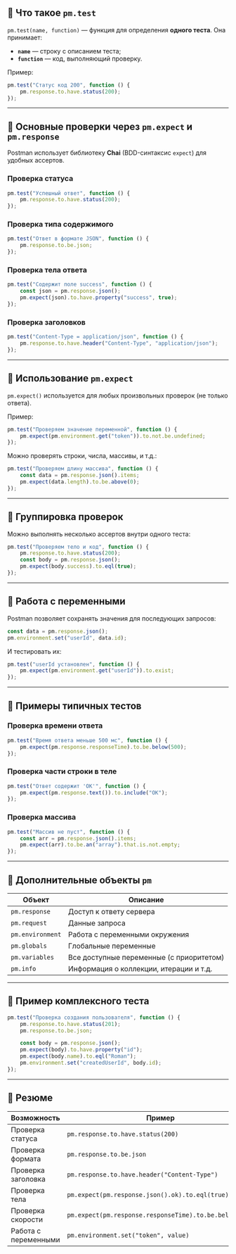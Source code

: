 ## 🔹 Что такое `pm.test`

`pm.test(name, function)` — функция для определения **одного теста**.
Она принимает:

* **`name`** — строку с описанием теста;
* **`function`** — код, выполняющий проверку.

Пример:

```js
pm.test("Статус код 200", function () {
    pm.response.to.have.status(200);
});
```

---

## 🔹 Основные проверки через `pm.expect` и `pm.response`

Postman использует библиотеку **Chai** (BDD-синтаксис `expect`) для удобных ассертов.

### Проверка статуса

```js
pm.test("Успешный ответ", function () {
    pm.response.to.have.status(200);
});
```

### Проверка типа содержимого

```js
pm.test("Ответ в формате JSON", function () {
    pm.response.to.be.json;
});
```

### Проверка тела ответа

```js
pm.test("Содержит поле success", function () {
    const json = pm.response.json();
    pm.expect(json).to.have.property("success", true);
});
```

### Проверка заголовков

```js
pm.test("Content-Type = application/json", function () {
    pm.response.to.have.header("Content-Type", "application/json");
});
```

---

## 🔹 Использование `pm.expect`

`pm.expect()` используется для любых произвольных проверок (не только ответа).

Пример:

```js
pm.test("Проверяем значение переменной", function () {
    pm.expect(pm.environment.get("token")).to.not.be.undefined;
});
```

Можно проверять строки, числа, массивы, и т.д.:

```js
pm.test("Проверяем длину массива", function () {
    const data = pm.response.json().items;
    pm.expect(data.length).to.be.above(0);
});
```

---

## 🔹 Группировка проверок

Можно выполнять несколько ассертов внутри одного теста:

```js
pm.test("Проверяем тело и код", function () {
    pm.response.to.have.status(200);
    const body = pm.response.json();
    pm.expect(body.success).to.eql(true);
});
```

---

## 🔹 Работа с переменными

Postman позволяет сохранять значения для последующих запросов:

```js
const data = pm.response.json();
pm.environment.set("userId", data.id);
```

И тестировать их:

```js
pm.test("userId установлен", function () {
    pm.expect(pm.environment.get("userId")).to.exist;
});
```

---

## 🔹 Примеры типичных тестов

### Проверка времени ответа

```js
pm.test("Время ответа меньше 500 мс", function () {
    pm.expect(pm.response.responseTime).to.be.below(500);
});
```

### Проверка части строки в теле

```js
pm.test("Ответ содержит 'OK'", function () {
    pm.expect(pm.response.text()).to.include("OK");
});
```

### Проверка массива

```js
pm.test("Массив не пуст", function () {
    const arr = pm.response.json().items;
    pm.expect(arr).to.be.an("array").that.is.not.empty;
});
```

---

## 🔹 Дополнительные объекты `pm`

| Объект           | Описание                                 |
| ---------------- | ---------------------------------------- |
| `pm.response`    | Доступ к ответу сервера                  |
| `pm.request`     | Данные запроса                           |
| `pm.environment` | Работа с переменными окружения           |
| `pm.globals`     | Глобальные переменные                    |
| `pm.variables`   | Все доступные переменные (с приоритетом) |
| `pm.info`        | Информация о коллекции, итерации и т.д.  |

---

## 🔹 Пример комплексного теста

```js
pm.test("Проверка создания пользователя", function () {
    pm.response.to.have.status(201);
    pm.response.to.be.json;

    const body = pm.response.json();
    pm.expect(body).to.have.property("id");
    pm.expect(body.name).to.eql("Roman");
    pm.environment.set("createdUserId", body.id);
});
```

---

## 🔹 Резюме

| Возможность          | Пример                                                 |
| -------------------- | ------------------------------------------------------ |
| Проверка статуса     | `pm.response.to.have.status(200)`                      |
| Проверка формата     | `pm.response.to.be.json`                               |
| Проверка заголовка   | `pm.response.to.have.header("Content-Type")`           |
| Проверка тела        | `pm.expect(pm.response.json().ok).to.eql(true)`        |
| Проверка скорости    | `pm.expect(pm.response.responseTime).to.be.below(300)` |
| Работа с переменными | `pm.environment.set("token", value)`                   |


